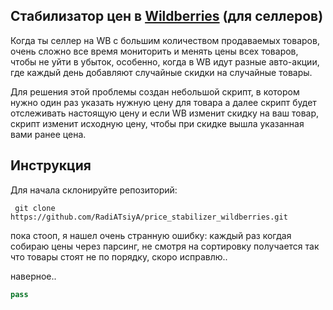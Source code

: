 ## Стабилизатор цен в <a href="https://seller.wildberries.ru">Wildberries</a> (для селлеров)
  Когда ты селлер на WB с большим количеством продаваемых товаров, очень сложно все время мониторить и менять цены всех товаров, чтобы не уйти в убыток, 
особенно, когда в WB идут разные авто-акции, где каждый день добавляют случайные скидки на случайные товары.

  Для решения этой проблемы создан небольшой скрипт, в котором нужно один раз указать нужную цену для товара а далее скрипт будет отслеживать 
настоящую цену и если WB изменит скидку на ваш товар, скрипт изменит исходную цену, чтобы при скидке вышла указанная вами ранее цена.

## Инструкция

  Для начала склонируйте репозиторий:<br>
```
 git clone https://github.com/RadiATsiyA/price_stabilizer_wildberries.git
```
пока стооп, я нашел очень странную ошибку: каждый раз когдая собираю цены через парсинг, не смотря на сортировку получается так что товары стоят не по порядку, скоро исправлю..


наверное..

```python
pass
```
